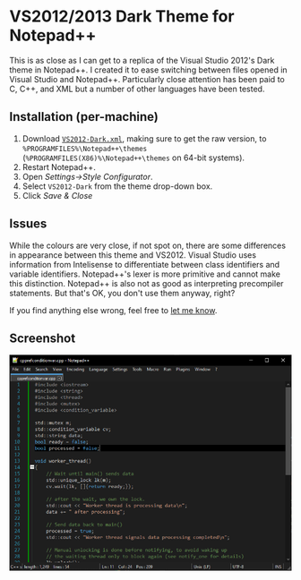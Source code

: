 VS2012/2013 Dark Theme for Notepad++
=============

This is as close as I can get to a replica of the Visual Studio 2012's Dark theme in Notepad++. I created it to ease switching between files opened in Visual Studio and Notepad++. Particularly close attention has been paid to C, C++, and XML but a number of other languages have been tested.

Installation (per-machine)
--------------------------

1. Download [`VS2012-Dark.xml`](https://raw.githubusercontent.com/SeanCline/Npp-VS2012-Dark/master/VS2012-Dark.xml), making sure to get the raw version, to `%PROGRAMFILES%\Notepad++\themes` (`%PROGRAMFILES(X86)%\Notepad++\themes` on 64-bit systems).
2. Restart Notepad++.
3. Open *Settings->Style Configurator*.
4. Select `VS2012-Dark` from the theme drop-down box.
5. Click *Save & Close*

Issues
------

While the colours are very close, if not spot on, there are some differences in appearance between this theme and VS2012. Visual Studio uses information from Intelisense to differentiate between class identifiers and variable identifiers. Notepad++'s lexer is more primitive and cannot make this distinction. Notepad++ is also not as good as interpreting precompiler statements. But that's OK, you don't use them anyway, right?

If you find anything else wrong, feel free to [let me know](https://github.com/SeanCline/Npp-VS2012-Dark/issues/new).

Screenshot
----------
![Screenshot](https://github.com/SeanCline/Npp-VS2012-Dark/raw/master/screenshot.png "Screenshot")
